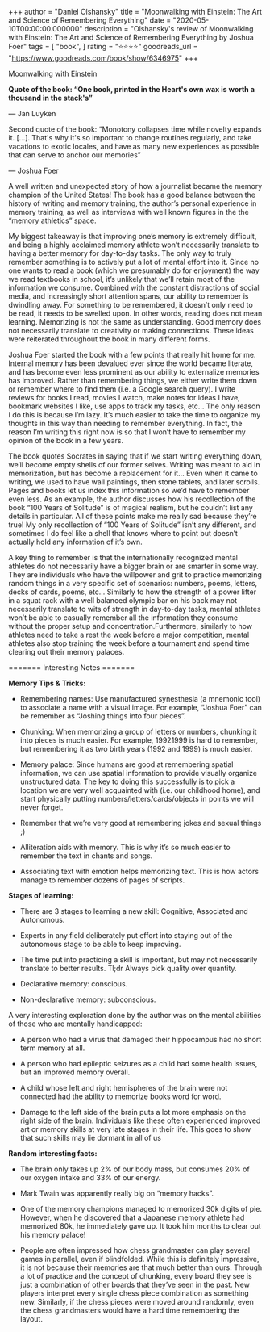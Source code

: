+++
author = "Daniel Olshansky"
title = "Moonwalking with Einstein: The Art and Science of Remembering Everything"
date = "2020-05-10T00:00:00.000000"
description = "Olshansky's review of Moonwalking with Einstein: The Art and Science of Remembering Everything by Joshua Foer"
tags = [
    "book",
]
rating = "⭐⭐⭐⭐"
goodreads_url = "https://www.goodreads.com/book/show/6346975"
+++

Moonwalking with Einstein







**Quote of the book: “One book, printed in the Heart's own wax is worth a thousand in the stack's”**



― Jan Luyken







Second quote of the book: “Monotony collapses time while novelty expands it. […]. That's why it's so important to change routines regularly, and take vacations to exotic locales, and have as many new experiences as possible that can serve to anchor our memories”



— Joshua Foer







A well written and unexpected story of how a journalist became the memory champion of the United States! The book has a good balance between the history of writing and memory training, the author’s personal experience in memory training, as well as interviews with well known figures in the the “memory athletics” space.







My biggest takeaway is that improving one’s memory is extremely difficult, and being a highly acclaimed memory athlete won’t necessarily translate to having a better memory for day-to-day tasks. The only way to truly remember something is to actively put a lot of mental effort into it. Since no one wants to read a book (which we presumably do for enjoyment) the way we read textbooks in school, it’s unlikely that we’ll retain most of the information we consume. Combined with the constant distractions of social media, and increasingly short attention spans, our ability to remember is dwindling away. For something to be remembered, it doesn’t only need to be read, it needs to be swelled upon. In other words, reading does not mean learning. Memorizing is not the same as understanding. Good memory does not necessarily translate to creativity or making connections. These ideas were reiterated throughout the book in many different forms.







Joshua Foer started the book with a few points that really hit home for me. Internal memory has been devalued ever since the world became literate, and has become even less prominent as our ability to externalize memories has improved. Rather than remembering things, we either write them down or remember where to find them (i.e. a Google search query). I write reviews for books I read, movies I watch, make notes for ideas I have, bookmark websites I like, use apps to track my tasks, etc… The only reason I do this is because I’m lazy. It’s much easier to take the time to organize my thoughts in this way than needing to remember everything. In fact, the reason I’m writing this right now is so that I won’t have to remember my opinion of the book in a few years.







The book quotes Socrates in saying that if we start writing everything down, we’ll become empty shells of our former selves. Writing was meant to aid in memorization, but has become a replacement for it… Even when it came to writing, we used to have wall paintings, then stone tablets, and later scrolls. Pages and books let us index this information so we’d have to remember even less. As an example, the author discusses how his recollection of the book “100 Years of Solitude” is of magical realism, but he couldn’t list any details in particular. All of these points make me really sad because they’re true! My only recollection of “100 Years of Solitude” isn’t any different, and sometimes I do feel like a shell that knows where to point but doesn’t actually hold any information of it’s own.







A key thing to remember is that the internationally recognized mental athletes do not necessarily have a bigger brain or are smarter in some way. They are individuals who have the willpower and grit to practice memorizing random things in a very specific set of scenarios: numbers, poems, letters, decks of cards, poems, etc… Similarly to how the strength of a power lifter in a squat rack with a well balanced olympic bar on his back may not necessarily translate to wits of strength in day-to-day tasks, mental athletes won’t be able to casually remember all the information they consume without the proper setup and concentration.Furthermore, similarly to how athletes need to take a rest the week before a major competition, mental athletes also stop training the week before a tournament and spend time clearing out their memory palaces.







======= Interesting Notes =======







**Memory Tips & Tricks:**



- Remembering names: Use manufactured synesthesia (a mnemonic tool) to associate a name with a visual image. For example, “Joshua Foer” can be remember as “Joshing things into four pieces”.



- Chunking: When memorizing a group of letters or numbers, chunking it into pieces is much easier. For example, 19921999 is hard to remember, but remembering it as two birth years (1992 and 1999) is much easier.



- Memory palace: Since humans are good at remembering spatial information, we can use spatial information to provide visually organize unstructured data. The key to doing this successfully is to pick a location we are very well acquainted with (i.e. our childhood home), and start physically putting numbers/letters/cards/objects in points we will never forget.



- Remember that we’re very good at remembering jokes and sexual things ;)



- Alliteration aids with memory. This is why it’s so much easier to remember the text in chants and songs.



- Associating text with emotion helps memorizing text. This is how actors manage to remember dozens of pages of scripts.







**Stages of learning:**



- There are 3 stages to learning a new skill: Cognitive, Associated and Autonomous.



- Experts in any field deliberately put effort into staying out of the autonomous stage to be able to keep improving.



- The time put into practicing a skill is important, but may not necessarily translate to better results. Tl;dr Always pick quality over quantity.



- Declarative memory: conscious.



- Non-declarative memory: subconscious.







A very interesting exploration done by the author was on the mental abilities of those who are mentally handicapped:



- A person who had a virus that damaged their hippocampus had no short term memory at all.



- A person who had epileptic seizures as a child had some health issues, but an improved memory overall.



- A child whose left and right hemispheres of the brain were not connected had the ability to memorize books word for word.



- Damage to the left side of the brain puts a lot more emphasis on the right side of the brain. Individuals like these often experienced improved art or memory skills at very late stages in their life. This goes to show that such skills may lie dormant in all of us







**Random interesting facts:**



- The brain only takes up 2% of our body mass, but consumes 20% of our oxygen intake and 33% of our energy.



- Mark Twain was apparently really big on “memory hacks”.



- One of the memory champions managed to memorized 30k digits of pie. However, when he discovered that a Japanese memory athlete had memorized 80k, he immediately gave up. It took him months to clear out his memory palace!



- People are often impressed how chess grandmaster can play several games in parallel, even if blindfolded. While this is definitely impressive, it is not because their memories are that much better than ours. Through a lot of practice and the concept of chunking, every board they see is just a combination of other boards that they’ve seen in the past. New players interpret every single chess piece combination as something new. Similarly, if the chess pieces were moved around randomly, even the chess grandmasters would have a hard time remembering the layout.

